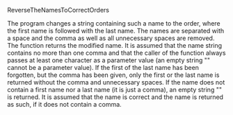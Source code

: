 ReverseTheNamesToCorrectOrders

The program changes a string containing such a name to the order, where the
first name is followed with the last name. The names are separated with a space
and the comma as well as all unnecessary spaces are removed. The function
returns the modified name. It is assumed that the name string contains no
more than one comma and that the caller of the function always passes at least
one character as a parameter value (an empty string "" cannot be a parameter
value). If the first of the last name has been forgotten, but the comma has been
given, only the first or the last name is returned without the
comma and unnecessary spaces. If the name does not contain a first name nor a
last name (it is just a comma), an empty string "" is returned. It is assumed
that the name is correct and the name is returned as such, if it does not
contain a comma.
